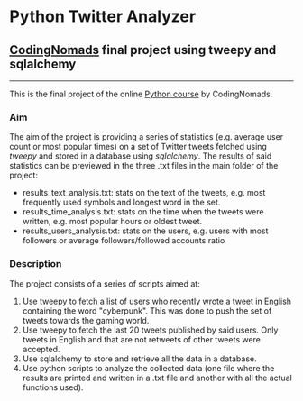 # Python Twitter Analyzer
## [CodingNomads](https://codingnomads.co/) final project using tweepy and sqlalchemy

---
This is the final project of the online [Python course](https://codingnomads.co/courses/python-bootcamp-online/) by CodingNomads.

### Aim
The aim of the project is providing a series of statistics (e.g. average user count or most popular times) on a set of Twitter tweets fetched using *tweepy* and stored in a database using *sqlalchemy*.
The results of said statistics can be previewed in the three .txt files in the main folder of the project:
- results_text_analysis.txt: stats on the text of the tweets, e.g. most frequently used symbols and longest word in the set.
- results_time_analysis.txt: stats on the time when the tweets were written, e.g. most popular hours or oldest tweet.
- results_users_analysis.txt: stats on the users, e.g. users with most followers or average followers/followed accounts ratio
	
### Description
The project consists of a series of scripts aimed at:
1. Use tweepy to fetch a list of users who recently wrote a tweet in English containing the word "cyberpunk". This was done to push the set of tweets towards the gaming world.
2. Use tweepy to fetch the last 20 tweets published by said users. Only tweets in English and that are not retweets of other tweets were accepted.
3. Use sqlalchemy to store and retrieve all the data in a database.
4. Use python scripts to analyze the collected data (one file where the results are printed and written in a .txt file and another with all the actual functions used).
